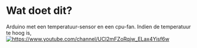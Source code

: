 # Wat doet dit?

Arduino met een temperatuur-sensor en een cpu-fan.
Indien de temperatuur te hoog is, 
<a href="https://www.youtube.com/channel/UCl2mFZoRqjw_ELax4Yisf6w" target="_blank">
  <img src="https://yt3.ggpht.com/2Lw1C4i3bfaoiZILL8E59f8XbwLhkmqDdATPQOnaiXcP4JogBH_serTajING-KAIpNX2kiN2XA=w2560-fcrop64=1,00005a57ffffa5a8-k-c0xffffffff-no-nd-rj" alt="https://www.youtube.com/channel/UCl2mFZoRqjw_ELax4Yisf6w">
</a>
